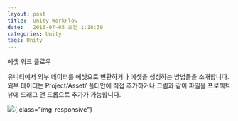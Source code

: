 ```yaml
---
layout: post
title:  Unity WorkFlow
date:   2016-07-05 오전 1:18:39 
categories: Unity
tags: Unity
---
```



에셋 워크 플로우

유니티에서 외부 데이터를 에셋으로 변환하거나 에셋을 생성하는 방법들을 소개합니다.
외부 데이터는 Project/Asset/ 폴더안에 직접 추가하거나 그림과 같이 파일을 프로젝트 뷰에 드래그 앤 드롭으로 추가가 가능합니다.

![](http://docs.unity3d.com/kr/current/uploads/Main/AssetWorkflowImportingFiles.png ){:class="img-responsive"}
